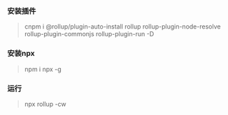 ### 安装插件

> cnpm i @rollup/plugin-auto-install rollup rollup-plugin-node-resolve rollup-plugin-commonjs rollup-plugin-run -D

### 安装npx

> npm i npx -g

### 运行

> npx rollup -cw
